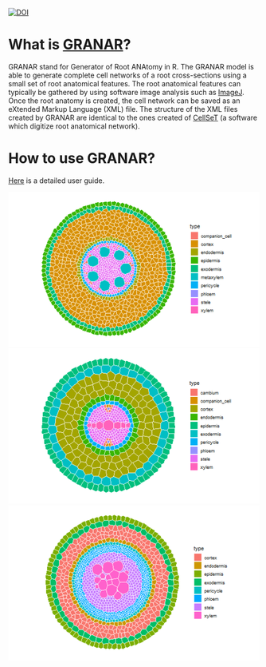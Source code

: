 [![DOI](https://zenodo.org/badge/DOI/10.5281/zenodo.3059839.svg)](https://doi.org/10.5281/zenodo.3059839)

# What is [GRANAR](https://granar.github.io/)?

GRANAR stand for Generator of Root ANAtomy in R. The GRANAR model is able to generate complete cell networks of a root cross-sections using a small set of root anatomical features. The root anatomical features can typically be gathered by using software image analysis such as [ImageJ](https://imagej.net/Welcome). Once the root anatomy is created, the cell network can be saved as an eXtended Markup Language (XML) file. The structure of the XML files created by GRANAR are identical to the ones created of [CellSeT](https://www.nottingham.ac.uk/research/groups/cvl/software/cellset.aspx) (a software which digitize root anatomical network).

# How to use GRANAR?

[Here](https://granar.github.io/granar_examples/) is a detailed user guide. 

![](Wheat.png)
![](Tomato_Primary.png)
![](Tomato_Secondary.png)
